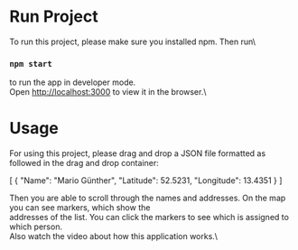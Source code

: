 # Run Project

To run this project, please make sure you installed npm. Then run\
### `npm start`
to run the app in developer mode.\
Open [http://localhost:3000](http://localhost:3000) to view it in the browser.\

# Usage

For using this project, please drag and drop a JSON file formatted as followed in the drag and drop container:

[
  {
    "Name": "Mario Günther",
    "Latitude": 52.5231,
    "Longitude": 13.4351
  }
]

Then you are able to scroll through the names and addresses. On the map you can see markers, which show the\
addresses of the list. You can click the markers to see which is assigned to which person.\
Also watch the video about how this application works.\

